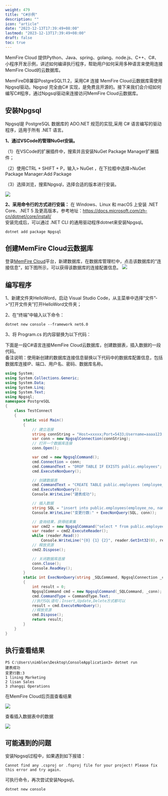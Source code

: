 ```yaml
---
weight: 479
title: "C#示例"
description: ""
icon: "article"
date: "2023-12-13T17:39:49+08:00"
lastmod: "2023-12-13T17:39:49+08:00"
draft: false
toc: true
---
```





MemFire Cloud 提供Python、Java、spring、golang、node.js、C++、C#、小程序开发示例，讲述如何编译执行程序，帮助用户如何采用多种语言来使用连接MemFire Cloud的云数据库。

MemFireDB兼容PostgreSQL11.2，采用C# 连接 MemFire Cloud云数据库需使用Npgsql驱动。Npgsql 完全由C# 实现，是免费且开源的。接下来我们会介绍如何编写C#程序，通过Npgsql驱动来连接访问MemFire Cloud云数据库。

## 安装Npgsql

Npgsql是 PostgreSQL 数据库的 ADO.NET 规范的实现,采用 C# 语言编写的驱动程序，适用于所有 .NET 语言。

**1、通过VSCode的管理NuGet安装。**

（1）在VSCode的扩展插件中，搜索并且安装NuGet Package Manager扩展插件；

（2）使用CTRL + SHIFT + P，输入> NuGet ，在下拉框中选择>NuGet Package Manager:Add Package

（3）选择浏览，搜索Npgsql，选择合适的版本进行安装。

<img src='../../_media/样例-db-c-1.png'> 

**2、采用命令行的方式进行安装：**
在 Windows、Linux 和 macOS 上安装 .NET Core、.NET 5 及更高版本，参考地址：https://docs.microsoft.com/zh-cn/dotnet/core/install/      
安装完成后，可以通过 .NET CLI 的通用驱动程序dotnet来安装Npgsql。   

```Shell
dotnet add package Npgsql
```

## 创建MemFire Cloud云数据库

登录[MemFire Cloud](https://cloud.memfiredb.com/)平台，新建数据库，在数据库管理栏中，点击该数据库的“连接信息”，如下图所示，可以获得该数据库的连接配置信息。
<img src='../../_media/样例-db-c-2.png'> 

## 编写程序

1、新建文件夹HelloWord，启动 Visual Studio Code，从主菜单中选择“文件”->“打开文件夹”打开HelloWord文件夹；   

2、在“终端”中输入以下命令：

```Plain
dotnet new console --framework net6.0
```

3、将 Program.cs 的内容替换为以下代码：

下面是一段C#语言连接MemFire Cloud云数据库，创建数据表，插入数据的一段代码。   
备注说明：使用新创建的数据库连接信息替换以下代码中的数据库配置信息，包括数据库连接IP、端口、用户名、密码、数据库名称。   

```C#
using System;
using System.Collections.Generic;
using System.Data;
using System.Linq;
using System.Text;
using Npgsql;
namespace PostgreSQL
{
    class TestConnect
    {
        static void Main()
        {
            // 建立连接
            string connString = "Host=xxxxx;Port=5433;Username=aaaa123;Password=xxxxx;Database=xxxxxx";
            var conn = new NpgsqlConnection(connString);
            // 打开一个数据库连接
            conn.Open();

            var cmd = new NpgsqlCommand();
            cmd.Connection = conn;
            cmd.CommandText = "DROP TABLE IF EXISTS public.employees";
            cmd.ExecuteNonQuery();

            // 创建数据表
            cmd.CommandText = "CREATE TABLE public.employees (employee_no integer PRIMARY KEY, name text UNIQUE,department text NOT NULL)";
            cmd.ExecuteNonQuery();
            Console.WriteLine("建表成功");

            // 插入数据
            string SQL = "insert into public.employees(employee_no, name,department) values(1, 'lining', 'Marketing'),(2, 'lisan', 'Sales'),(3, 'zhangqi', 'Operations')";
            Console.WriteLine("变更行数:" + ExecNonQuery(SQL, conn));

            // 查询结果，获得结果集
            var cmd2 = new NpgsqlCommand("select * from public.employees", conn);
            var reader = cmd2.ExecuteReader();
            while (reader.Read())
                Console.WriteLine("{0} {1} {2}", reader.GetInt32(0), reader.GetString(1), reader.GetString(2));
            // 释放资源 
            cmd2.Dispose();

            // 关闭数据库连接
            conn.Close();
            Console.ReadKey();
        }
        static int ExecNonQuery(string _SQLCommand, NpgsqlConnection _conn)
        {
            int result = 0;
            NpgsqlCommand cmd = new NpgsqlCommand(_SQLCommand, _conn);
            cmd.CommandType = CommandType.Text;
            //执行SQL语句；Insert,Update,Delete方式都可以
            result = cmd.ExecuteNonQuery();
            //释放资源
            cmd.Dispose();
            return result;
        }
    }
}
```

## 执行查看结果

```Shell
PS C:\Users\nimblex\Desktop\ConsoleApplication3> dotnet run
建表成功
变更行数:3
1 lining Marketing
2 lisan Sales
3 zhangqi Operations
```

在MemFire Cloud后页面查看结果

<img src='../../_media/样例-db-c-3.png'> 

查看插入数据表中的数据

<img src='../../_media/样例-db-c-4.png'> 

## 可能遇到的问题

安装Npgsql过程中，如果遇到如下报错：   

```
Cannot find any .csproj or .fsproj file for your project! Please fix this error and try again.
```

可执行命令，再次尝试安装Npgsql。   

```
dotnet new console
```


